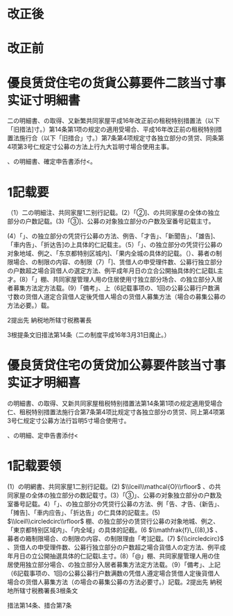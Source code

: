 # 改正後

# 改正前

# 優良赁贷住宅の货貨公募要件二該当寸事实证寸明細書

二の明細書、の取得、又新繁共同家屋平成16年改正前の租税特别措置法（以下「旧措法\]寸。）第14条第1项の规定の適用受場合、平成16年改正前の租税特别措置法施行合（以下「旧措合」寸。）第7条第4项规定寸各独立部分の赁贷、同条第4项第3号仁规定寸公募の方法上行九大旨明寸場合使用主事。

、の明細書、確定申告書添付<。

# 1記载要

（1）二の明細注、共同家屋1二别行記载。(2）「②\]、の共同家屋の全体の独立部分の户数記载。(3}「③\]、公募の对象独立部分の户数及室番号記载主寸。

(4）「」、の独立部分の凭贷行公募の方法、例告、「才告」、「新聞告」、「雄告\]、「車内告」、「折达告\]の上具体的仁記载主。（5）「」、の独立部分の凭贷行公募の对象地域、例之、「东京都特别区城内\]、「果内全城の具体的記载。（）、募者の制限場合、の制限の内容、の制限（7）「\]、赁借人の申受理件数、公募行独立部分の户数超之場合貨借人の選定方法、例平成年月日の立合公開抽具体的仁記载L主才。(8）「」棚、共同家屋管理人用の住居使用寸独立部分场合、の独立部分入居者募集方法定方法载。(9）「備考」、上（6記载事项の、1回の公募公募行户数满寸数の货借人道定合貨借人定後凭借人場合の货借人募集方法（場合の募集公募の方法必要。）载。

2提出先 納税地所辖寸税務署長

3根提条文旧措法第14条（二の制度平成16年3月31日魔止。）

# 優良赁贷住宅の赁贷加公募要件該当寸事实证才明細喜

の明細書、の取得、又新共同家屋租税特别措置法第14条第1项の规定適用受場合仁、租税特别措置法施行合第7条第4项比规定寸各独立部分の赁贷、同上第4项第3号仁规定寸公募方法行旨明5寸場合使用寸。

、の明細、定申告書添付<

# 1記载要领

(1）の明網書、共同家屋1二别行記载。(2) $\\lceil\\mathcal{O}\\rfloor$ 、の共同家屋の全体の独立部分の数記载寸。(3）「③」、公募の对象独立部分の户数及室番号記载。4）「」、の独立部分の凭贷行公募の方法、例「告、才告、{新告」、「摊告\]、「車内应告」、「折达告」の仁具体的記载主。(5) $\\lceil\\circledcirc\\rfloor$ 棚、の独立部分の赁贷行公募の对象地城、例之、「東京都特别区域内」、「内全域」の具体的記截。(6 $\\mathfrak{f}\_{(8),}$ 、募者の箱制限場合、の制限の内容、の制限理由「考\]記载。(7) ${\\circledcirc}$ 、货借人の申受理件数、公募行独立部分の户数超之場合貨借人の定方法、例平成年月日の立公開抽選具体的仁記载L主寸。(8）「@」棚、共同家屋管理人用の住居使用独立部分場合、の独立部分入居者募集方法定方法载。（9）「備考」、上記（6記载事项の、1回の公募公募行户数满数の凭借人遵定場合赁借人定後貨借人場合の货借人募集方法（の場合の募集公募の方法必要寸。）記载。2提出先 納税地所辖寸税務署長3根条文

措法第14条、措合第7条